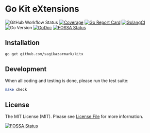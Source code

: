# Go Kit eXtensions

![GitHub Workflow Status](https://img.shields.io/github/workflow/status/sagikazarmark/kitx/CI?style=flat-square)
[![Coverage](https://gocover.io/_badge/github.com/sagikazarmark/kitx)](https://gocover.io/github.com/sagikazarmark/kitx)
[![Go Report Card](https://goreportcard.com/badge/github.com/sagikazarmark/kitx?style=flat-square)](https://goreportcard.com/report/github.com/sagikazarmark/kitx)
[![GolangCI](https://golangci.com/badges/github.com/sagikazarmark/kitx.svg)](https://golangci.com/r/github.com/sagikazarmark/kitx)
![Go Version](https://img.shields.io/badge/go%20version-%3E=1.13-61CFDD.svg?style=flat-square)
[![GoDoc](http://img.shields.io/badge/godoc-reference-5272B4.svg?style=flat-square)](https://godoc.org/sagikazarmark/kitx)
[![FOSSA Status](https://app.fossa.com/api/projects/custom%2B8125%2Fkitx.svg?type=shield)](https://app.fossa.com/projects/custom%2B8125%2Fkitx?ref=badge_shield)


## Installation

```bash
go get github.com/sagikazarmark/kitx
```


## Development

When all coding and testing is done, please run the test suite:

```bash
make check
```


## License

The MIT License (MIT). Please see [License File](LICENSE) for more information.

[![FOSSA Status](https://app.fossa.com/api/projects/custom%2B8125%2Fkitx.svg?type=large)](https://app.fossa.com/projects/custom%2B8125%2Fkitx?ref=badge_large)
